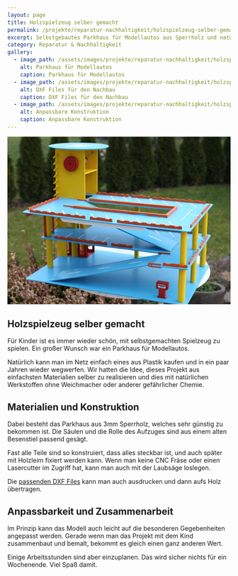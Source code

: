 ```yaml
---
layout: page
title: Holzspielzeug selber gemacht
permalink: /projekte/reparatur-nachhaltigkeit/holzspielzeug-selber-gemacht/
excerpt: Selbstgebautes Parkhaus für Modellautos aus Sperrholz und natürlichen Materialien
category: Reparatur & Nachhaltigkeit
gallery:
  - image_path: /assets/images/projekte/reparatur-nachhaltigkeit/holzspielzeug/parkhaus-modellautos.jpg
    alt: Parkhaus für Modellautos
    caption: Parkhaus für Modellautos
  - image_path: /assets/images/projekte/reparatur-nachhaltigkeit/holzspielzeug/dxf-files-nachbau.jpg
    alt: DXF Files für den Nachbau
    caption: DXF Files für den Nachbau
  - image_path: /assets/images/projekte/reparatur-nachhaltigkeit/holzspielzeug/anpassbare-konstruktion.jpg
    alt: Anpassbare Konstruktion
    caption: Anpassbare Konstruktion
---
```


<img src="/assets/images/projekte/reparatur-nachhaltigkeit/holzspielzeug/parkhaus-modellautos.jpg" alt="Parkhaus für Modellautos - Selbstgebaut" class="title-image">

## Holzspielzeug selber gemacht

Für Kinder ist es immer wieder schön, mit selbstgemachten Spielzeug zu spielen. Ein großer Wunsch war ein Parkhaus für Modellautos.

Natürlich kann man im Netz einfach eines aus Plastik kaufen und in ein paar Jahren wieder wegwerfen. Wir hatten die Idee, dieses Projekt aus einfachsten Materialien selber zu realisieren und dies mit natürlichen Werkstoffen ohne Weichmacher oder anderer gefährlicher Chemie.

## Materialien und Konstruktion

Dabei besteht das Parkhaus aus 3mm Sperrholz, welches sehr günstig zu bekommen ist. Die Säulen und die Rolle des Aufzuges sind aus einem alten Besenstiel passend gesägt.

Fast alle Teile sind so konstruiert, dass alles steckbar ist, und auch später mit Holzleim fixiert werden kann. Wenn man keine CNC Fräse oder einen Lasercutter im Zugriff hat, kann man auch mit der Laubsäge loslegen.

Die [passenden DXF Files](https://www.thingiverse.com/thing:1412154/files) kann man auch ausdrucken und dann aufs Holz übertragen.

## Anpassbarkeit und Zusammenarbeit

Im Prinzip kann das Modell auch leicht auf die besonderen Gegebenheiten angepasst werden. Gerade wenn man das Projekt mit dem Kind zusammenbaut und bemalt, bekommt es gleich einen ganz anderen Wert.

Einige Arbeitsstunden sind aber einzuplanen. Das wird sicher nichts für ein Wochenende. Viel Spaß damit.
